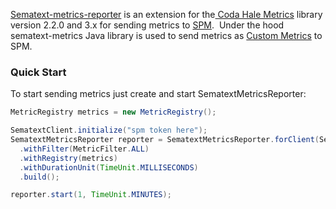 [Sematext-metrics-reporter](https://github.com/sematext/sematext-metrics-reporter)
is an extension for the[ Coda Hale Metrics](http://metrics.codahale.com/) library version 2.2.0 and 3.x for
sending metrics to [SPM](https://sematext.com/spm/).  Under the
hood sematext-metrics Java library is used to send metrics as [Custom Metrics](custom-metrics) to SPM.

### Quick Start

To start sending metrics just create and start SematextMetricsReporter:

``` java
MetricRegistry metrics = new MetricRegistry();

SematextClient.initialize("spm token here");
SematextMetricsReporter reporter = SematextMetricsReporter.forClient(SematextClient.client())
  .withFilter(MetricFilter.ALL)
  .withRegistry(metrics)
  .withDurationUnit(TimeUnit.MILLISECONDS)
  .build();

reporter.start(1, TimeUnit.MINUTES);
```

